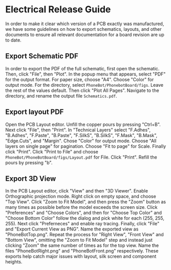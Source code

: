 # Electrical Release Guide

In order to make it clear which version of a PCB exactly was manufactured, we have some guidelines on how to export schematics, layouts, and other documents to ensure all relevant documentation for a board revision are up to date.

## Export Schematic PDF

In order to export the PDF of the full schematic, first open the schematic. Then, click "File", then "Plot". In the popup menu that appears, select "PDF" for the output format. For paper size, choose "A4". Choose "Color" for output mode. For the directory, select `PhoneBot/PhonebotBoard/figs`. Leave the rest of the values default. Then click "Plot All Pages". Navigate to the directory, and rename the output file `Schematics.pdf`.

## Export layout PDF

Open the PCB Layout editor. Unfill the copper pours by pressing "Ctrl+B". Next click "File", then "Print". In "Technical Layers" select "F.Adhes", "B.Adhes", "F.Paste", "B.Paste", "F.SilkS", "B.SilkS", "F.Mask", "B.Mask", "Edge.Cuts", and "Margin". Chose "Color" for output mode. Choose "All layers on single page" for pagination. Choose "Fit to page" for Scale. Finally click "Print". Click "Print to File" and choose `PhoneBot/PhoneBotBoard/figs/Layout.pdf` for File. Click "Print". Refill the pours by pressing "b".

## Export 3D View

In the PCB Layout editor, click "View" and then "3D Viewer". Enable Orthographic projection mode. Right click on empty space, and choose "Top View". Click "Zoom to Fit Model", and then press the "Zoom" button as many times as possible before the model exceeds the screen size. Click "Preferences" and "Choose Colors", and then for "Choose Top Color" and "Choose Bottom Color" follow the dialog and pick white for each (255, 255, 255). Next click "Preferneces" and enable ray tracing. Finally, click "File" and "Export Current View as PNG". Name the exported view as "PhoneBotTop.png". Repeat the process for "Right View", "Front View" and "Bottom View", omitting the "Zoom to Fit Model" step and instead just clicking "Zoom" the same number of times as for the top view. Name the files "PhoneBotRight.png" and "PhoneBotFront.png" respectively. These exports help catch major issues with layout, silk screen and component heights.
